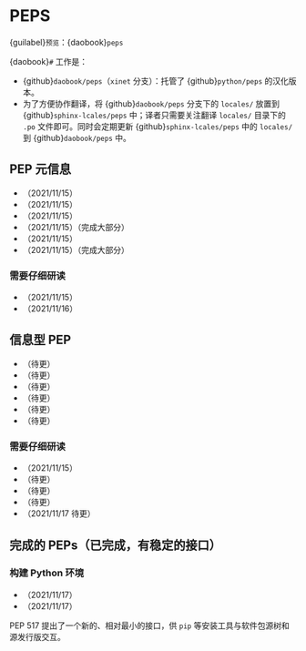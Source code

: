 # PEPS

{guilabel}`预览`：{daobook}`peps`

{daobook}`#` 工作是：

- {github}`daobook/peps`（`xinet` 分支）：托管了 {github}`python/peps` 的汉化版本。
- 为了方便协作翻译，将 {github}`daobook/peps` 分支下的 `locales/` 放置到 {github}`sphinx-lcales/peps` 中；译者只需要关注翻译 `locales/` 目录下的 `.po` 文件即可。同时会定期更新 {github}`sphinx-lcales/peps` 中的 `locales/` 到 {github}`daobook/peps` 中。

## PEP 元信息

- [](pep-0004) （2021/11/15）
- [](pep-0005) （2021/11/15）
- [](pep-0006) （2021/11/15）
- [](pep-0012) （2021/11/15）（完成大部分）
- [](pep-0387) （2021/11/15）
- [](pep-0609) （2021/11/15）（完成大部分）

### 需要仔细研读

- [](pep-0007) （2021/11/15）
- [](pep-0008) （2021/11/16）

## 信息型 PEP

- [](pep-0247) （待更）
- [](pep-0248) （待更）
- [](pep-0249) （待更）
- [](pep-0272) （待更）
- [](pep-0290) （待更）
- [](pep-0333) （待更）

### 需要仔细研读

- [](pep-0020) （2021/11/15）
- [](pep-0101) （待更）
- [](pep-0257) （待更）
- [](pep-0287) （待更）
- [](pep-0508) （2021/11/17 待更）

## 完成的 PEPs（已完成，有稳定的接口）

### 构建 Python 环境

- [](pep-0517) （2021/11/17）
- [](pep-0518) （2021/11/17）

PEP 517 提出了一个新的、相对最小的接口，供 `pip` 等安装工具与软件包源树和源发行版交互。